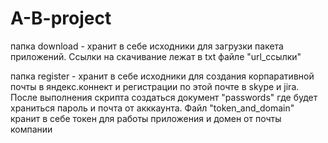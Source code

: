 # A-B-project

папка download - хранит в себе исходники для загрузки пакета приложений. Ссылки на скачивание лежат в txt файле "url_ссылки"

папка register - хранит в себе исходники для создания корпаративной почты в яндекс.коннект и регистрации по этой почте в skype и jira. После выполнения скрипта создаться документ "passwords" где будет храниться пароль и почта от акккаунта. Файл "token_and_domain" кранит в себе токен для работы приложения и домен от почты компании
